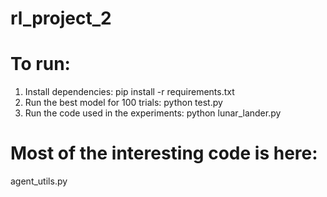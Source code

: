 # rl_project_2

# To run:

1. Install dependencies: pip install -r requirements.txt
2. Run the best model for 100 trials: python test.py
3. Run the code used in the experiments: python lunar_lander.py

# Most of the interesting code is here:
agent_utils.py

